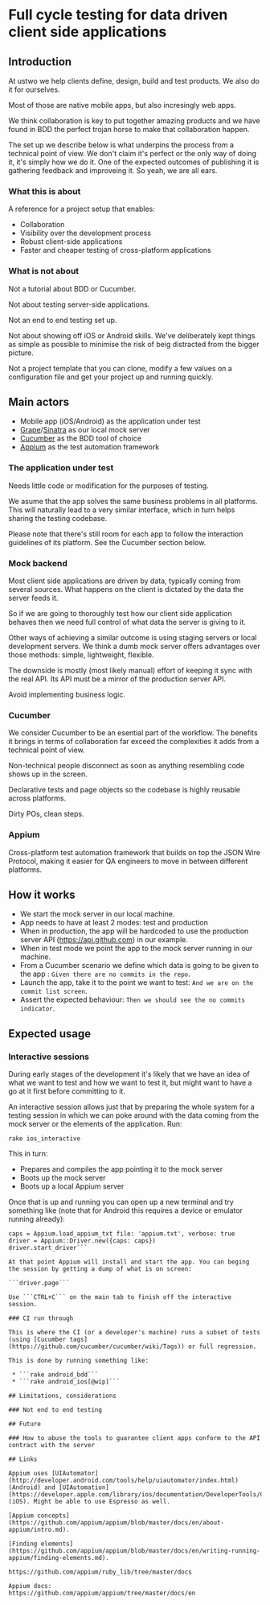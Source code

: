 # Full cycle testing for data driven client side applications

## Introduction

At ustwo we help clients define, design, build and test products. We also do it for ourselves.

Most of those are native mobile apps, but also incresingly web apps.

We think collaboration is key to put together amazing products and we have found in BDD the perfect trojan horse to make that collaboration happen.

The set up we describe below is what underpins the process from a technical point of view. We don't claim it's perfect or the only way of doing it, it's simply how we do it. One of the expected outcomes of publishing it is gathering feedback and improveing it. So yeah, we are all ears.


### What this is about

A reference for a project setup that enables:

 * Collaboration
 * Visibility over the development process
 * Robust client-side applications
 * Faster and cheaper testing of cross-platform applications

### What is not about

Not a tutorial about BDD or Cucumber.

Not about testing server-side applications.

Not an end to end testing set up.

Not about showing off iOS or Android skills. We've deliberately kept things as simple as possible to minimise the risk of beig distracted from the bigger picture.

Not a project template that you can clone, modify a few values on a configuration file and get your project up and running quickly.

## Main actors

 * Mobile app (iOS/Android) as the application under test
 * [Grape](http://intridea.github.io/grape/)/[Sinatra](http://www.sinatrarb.com/) as our local mock server
 * [Cucumber](http://cukes.info/) as the BDD tool of choice 
 * [Appium](http://appium.io/) as the test automation framework
 

### The application under test

Needs little code or modification for the purposes of testing.

We asume that the app solves the same business problems in all platforms. This will naturally lead to a very similar interface, which in turn helps sharing the testing codebase.

Please note that there's still room for each app to follow the interaction guidelines of its platform. See the Cucumber section below.

### Mock backend

Most client side applications are driven by data, typically coming from several sources. What happens on the client is dictated by the data the server feeds it.

So if we are going to thoroughly test how our client side application behaves then we need full control of what data the server is giving to it.

Other ways of achieving a similar outcome is using staging servers or local development servers. We think a dumb mock server offers advantages over those methods: simple, lightweight, flexible.

The downside is mostly (most likely manual) effort of keeping it sync with the real API. Its API must be a mirror of the production server API. 

Avoid implementing business logic.

 
### Cucumber

We consider Cucumber to be an esential part of the workflow. The benefits it brings in terms of collaboration far exceed the complexities it adds from a technical point of view.

Non-technical people disconnect as soon as anything resembling code shows up in the screen.

Declarative tests and page objects so the codebase is highly reusable across platforms. 

Dirty POs, clean steps.

### Appium

Cross-platform test automation framework that builds on top the JSON Wire Protocol, making it easier for QA engineers to move in between different platforms.

## How it works

 * We start the mock server in our local machine. 
 * App needs to have at least 2 modes: test and production
 * When in production, the app will be hardcoded to use the production server API (https://api.github.com) in our example.
 * When in test mode we point the app to the mock server running in our machine.
 * From a Cucumber scenario we define which data is going to be given to the app : ```Given there are no commits in the repo```.
 * Launch the app, take it to the point we want to test: ```And we are on the commit list screen```.
 * Assert the expected behaviour: ```Then we should see the no commits indicator```.
 
  
 
 
## Expected usage


### Interactive sessions

During early stages of the development it's likely that we have an idea of what we want to test and how we want to test it, but might want to have a go at it first before committing to it.

An interactive session allows just that by preparing the whole system for a testing session in which we can poke around with the data coming from the mock server or the elements of the application. Run:

```rake ios_interactive```

This in turn:

 * Prepares and compiles the app pointing it to the mock server
 * Boots up the mock server
 * Boots up a local Appium server 
 
Once that is up and running you can open up a new terminal and try something like (note that for Android this requires a device or emulator running already):

```require 'appium_lib'
caps = Appium.load_appium_txt file: 'appium.txt', verbose: true
driver = Appium::Driver.new({caps: caps})
driver.start_driver```

At that point Appium will install and start the app. You can beging the session by getting a dump of what is on screen:

```driver.page```

Use ```CTRL+C``` on the main tab to finish off the interactive session.  

### CI run through

This is where the CI (or a developer's machine) runs a subset of tests (using [Cucumber tags](https://github.com/cucumber/cucumber/wiki/Tags)) or full regression.

This is done by running something like:

 * ```rake android_bdd```
 * ```rake android_ios[@wip]```
 
## Limitations, considerations

### Not end to end testing

## Future

### How to abuse the tools to guarantee client apps conform to the API contract with the server  

## Links

Appium uses [UIAutomator](http://developer.android.com/tools/help/uiautomator/index.html) (Android) and [UIAutomation](https://developer.apple.com/library/ios/documentation/DeveloperTools/Conceptual/InstrumentsUserGuide/UsingtheAutomationInstrument/UsingtheAutomationInstrument.html) (iOS). Might be able to use Espresso as well.

[Appium concepts](https://github.com/appium/appium/blob/master/docs/en/about-appium/intro.md).

[Finding elements](https://github.com/appium/appium/blob/master/docs/en/writing-running-appium/finding-elements.md).

https://github.com/appium/ruby_lib/tree/master/docs

Appium docs:
https://github.com/appium/appium/tree/master/docs/en
